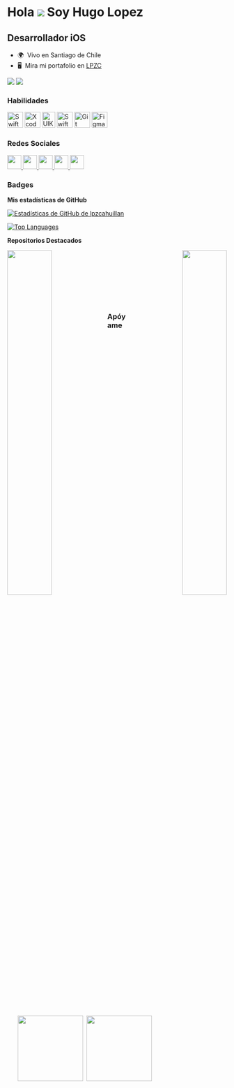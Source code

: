 Hola ![](https://user-images.githubusercontent.com/18350557/176309783-0785949b-9127-417c-8b55-ab5a4333674e.gif) Soy Hugo Lopez
==================================================================================================================================

Desarrollador iOS
-----------------

* 🌍  Vivo en Santiago de Chile
* 🖥️  Mira mi portafolio en [LPZC](http://lpzc.vercel.app)

<a href="https://www.github.com/lpzcahuillan" target="_blank" rel="noreferrer"><img
src="https://img.shields.io/github/followers/lpzcahuillan?logo=github&style=for-the-badge&color=0891b2&labelColor=1c1917" /></a>
<a href="https://www.x.com/lpzcahuillan" target="_blank" rel="noreferrer"><img
src="https://img.shields.io/twitter/follow/lpzcahuillan?logo=twitter&style=for-the-badge&color=0891b2&labelColor=1c1917"
/></a>

### Habilidades

<p align="left">
<a href="https://developer.apple.com/swift/" target="_blank" rel="noreferrer"><img src="https://raw.githubusercontent.com/danielcranney/readme-generator/main/public/icons/skills/swift-colored.svg" width="36" height="36" alt="Swift" /></a>
<a href="https://developer.apple.com/xcode/" target="_blank" rel="noreferrer"><img src="https://raw.githubusercontent.com/danielcranney/readme-generator/main/public/icons/skills/xcode-colored.svg" width="36" height="36" alt="Xcode" /></a>
<a href="https://developer.apple.com/documentation/uikit" target="_blank" rel="noreferrer"><img src="https://cdn.freebiesupply.com/logos/large/2x/uikit-logo-png-transparent.png" width="30" height="36" alt="UIKit" /></a>
<a href="https://developer.apple.com/documentation/swiftui" target="_blank" rel="noreferrer"><img src="https://developer.apple.com/assets/elements/icons/swiftui/swiftui-128x128_2x.png" width="36" height="36" alt="SwiftUI" /></a>
<a href="https://git-scm.com/" target="_blank" rel="noreferrer"><img src="https://raw.githubusercontent.com/danielcranney/readme-generator/main/public/icons/skills/git-colored.svg" width="36" height="36" alt="Git" /></a>
<a href="https://www.figma.com/" target="_blank" rel="noreferrer"><img src="https://raw.githubusercontent.com/danielcranney/readme-generator/main/public/icons/skills/figma-colored.svg" width="36" height="36" alt="Figma" /></a>
</p>

### Redes Sociales

<p align="left">
<a href="https://www.github.com/lpzcahuillan" target="_blank" rel="noreferrer">
  <picture>
    <source media="(prefers-color-scheme: dark)" srcset="https://raw.githubusercontent.com/danielcranney/readme-generator/main/public/icons/socials/github-dark.svg" />
    <source media="(prefers-color-scheme: light)" srcset="https://raw.githubusercontent.com/danielcranney/readme-generator/main/public/icons/socials/github.svg" />
    <img src="https://raw.githubusercontent.com/danielcranney/readme-generator/main/public/icons/socials/github.svg" width="32" height="32" />
  </picture>
</a>
<a href="http://www.instagram.com/lopez.hlc" target="_blank" rel="noreferrer">
  <picture>
    <source media="(prefers-color-scheme: dark)" srcset="https://raw.githubusercontent.com/danielcranney/readme-generator/main/public/icons/socials/instagram-dark.svg" />
    <source media="(prefers-color-scheme: light)" srcset="https://raw.githubusercontent.com/danielcranney/readme-generator/main/public/icons/socials/instagram.svg" />
    <img src="https://raw.githubusercontent.com/danielcranney/readme-generator/main/public/icons/socials/instagram.svg" width="32" height="32" />
  </picture>
</a>
<a href="https://www.linkedin.com/in/lpzcahuillan" target="_blank" rel="noreferrer">
  <picture>
    <source media="(prefers-color-scheme: dark)" srcset="https://raw.githubusercontent.com/danielcranney/readme-generator/main/public/icons/socials/linkedin-dark.svg" />
    <source media="(prefers-color-scheme: light)" srcset="https://raw.githubusercontent.com/danielcranney/readme-generator/main/public/icons/socials/linkedin.svg" />
    <img src="https://raw.githubusercontent.com/danielcranney/readme-generator/main/public/icons/socials/linkedin.svg" width="32" height="32" />
  </picture>
</a>
<a href="https://www.x.com/lpzcahuillan" target="_blank" rel="noreferrer">
  <picture>
    <source media="(prefers-color-scheme: dark)" srcset="https://raw.githubusercontent.com/danielcranney/readme-generator/main/public/icons/socials/twitter-dark.svg" />
    <source media="(prefers-color-scheme: light)" srcset="https://raw.githubusercontent.com/danielcranney/readme-generator/main/public/icons/socials/twitter.svg" />
    <img src="https://raw.githubusercontent.com/danielcranney/readme-generator/main/public/icons/socials/twitter.svg" width="32" height="32" />
  </picture>
</a>
<a href="https://www.threads.net/@lopez.hlc" target="_blank" rel="noreferrer">
  <picture>
    <source media="(prefers-color-scheme: dark)" srcset="https://raw.githubusercontent.com/danielcranney/readme-generator/main/public/icons/socials/threads-dark.svg" />
    <source media="(prefers-color-scheme: light)" srcset="https://raw.githubusercontent.com/danielcranney/readme-generator/main/public/icons/socials/threads.svg" />
    <img src="https://raw.githubusercontent.com/danielcranney/readme-generator/main/public/icons/socials/threads.svg" width="32" height="32" />
  </picture>
</a>
</p>

### Badges

<b>Mis estadísticas de GitHub</b>

<a href="http://www.github.com/lpzcahuillan"><img src="https://github-readme-stats.vercel.app/api?username=lpzcahuillan&show_icons=true&hide=&count_private=true&title_color=0891b2&text_color=ffffff&icon_color=0891b2&bg_color=1c1917&hide_border=true&show_icons=true" alt="Estadísticas de GitHub de lpzcahuillan" /></a>

<a href="https://github.com/lpzcahuillan" align="left"><img src="https://github-readme-stats.vercel.app/api/top-langs/?username=lpzcahuillan&langs_count=10&title_color=0891b2&text_color=ffffff&icon_color=0891b2&bg_color=1c1917&hide_border=true&locale=en&custom_title=Top%20%Languages" alt="Top Languages" /></a>

<b>Repositorios Destacados</b>

<div width="100%" align="center">
  <a href="https://github.com/lpzcahuillan/SuperHeroFinder" align="left">
    <img align="left" width="45%" src="https://github-readme-stats.vercel.app/api/pin/?username=lpzcahuillan&repo=SuperHeroFinder&title_color=0891b2&text_color=ffffff&icon_color=0891b2&bg_color=1c1917&hide_border=true&locale=en" />
  </a>
  <a href="https://github.com/lpzcahuillan/Imc_calculator" align="right">
    <img align="right" width="45%" src="https://github-readme-stats.vercel.app/api/pin/?username=lpzcahuillan&repo=Imc_calculator&title_color=0891b2&text_color=ffffff&icon_color=0891b2&bg_color=1c1917&hide_border=true&locale=en" />
  </a>
</div>
<br /><br /><br /><br /><br /><br /><br />

### Apóyame

<ul style="list-style-type: none; margin: 0;">
  <li style="display: inline-block; margin-right: 0.25rem;">
    <a href="https://www.buymeacoffee.com/lpzcahuillan"><img src="https://cdn.buymeacoffee.com/buttons/v2/default-yellow.png" width="150" /></a>
  </li>
  <li style="display: inline-block; margin-right: 0.25rem;">
    <a href="https://www.ko-fi.com/lpzcahuillan"><img src="https://storage.ko-fi.com/cdn/kofi2.png?v=3" width="150" /></a>
  </li>
</ul>
